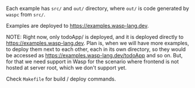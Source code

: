 Each example has `src/` and `out/` directory, where `out/` is code generated by `waspc` from `src/`.

Examples are deployed to https://examples.wasp-lang.dev.

NOTE: Right now, only todoApp/ is deployed, and it is deployed directly to https://examples.wasp-lang.dev.
Plan is, when we will have more examples, to deploy them next to each other, each in its own directory, so they would be accessed as https://examples.wasp-lang.dev/todoApp and so on.
But, for that we need support in Wasp for the scenario where frontend is not hosted at server root, which we don't support yet.

Check `Makefile` for build / deploy commands.
